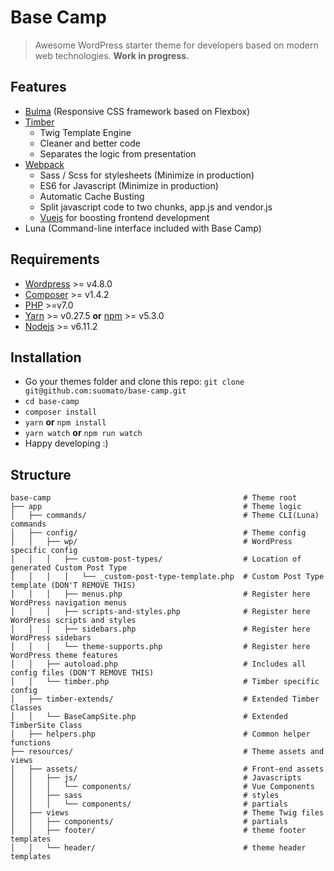 # Base Camp

> Awesome WordPress starter theme for developers based on modern web technologies. **Work in progress.**

## Features
* [Bulma](http://bulma.io/) (Responsive CSS framework based on Flexbox)
* [Timber](https://www.upstatement.com/timber/)
  * Twig Template Engine
  * Cleaner and better code
  * Separates the logic from presentation
* [Webpack](https://webpack.github.io/)
  * Sass / Scss for stylesheets (Minimize in production)
  * ES6 for Javascript (Minimize in production)
  * Automatic Cache Busting
  * Split javascript code to two chunks, app.js and vendor.js
  * [Vuejs](https://vuejs.org/) for boosting frontend development
* Luna (Command-line interface included with Base Camp)

## Requirements
* [Wordpress](https://wordpress.org/) >= v4.8.0
* [Composer](https://getcomposer.org/download/) >= v1.4.2
* [PHP](http://php.net/manual/en/install.php) >=v7.0
* [Yarn](https://yarnpkg.com/en/) >= v0.27.5 **or** [npm](https://www.npmjs.com/) >= v5.3.0
* [Nodejs](https://nodejs.org/en/) >= v6.11.2

## Installation
* Go your themes folder and clone this repo: `git clone git@github.com:suomato/base-camp.git`
* `cd base-camp`
* `composer install`
* `yarn` **or** `npm install`
* `yarn watch` **or** `npm run watch`
* Happy developing :)

## Structure
```
base-camp                                           # Theme root
├── app                                             # Theme logic
│   ├── commands/                                   # Theme CLI(Luna) commands
│   ├── config/                                     # Theme config
│   │   ├── wp/                                     # WordPress specific config
│   │   │   ├── custom-post-types/                  # Location of generated Custom Post Type
│   │   │   │   └── _custom-post-type-template.php  # Custom Post Type template (DON'T REMOVE THIS)
│   │   │   ├── menus.php                           # Register here WordPress navigation menus
│   │   │   ├── scripts-and-styles.php              # Register here WordPress scripts and styles
│   │   │   ├── sidebars.php                        # Register here WordPress sidebars
│   │   │   └── theme-supports.php                  # Register here WordPress theme features
│   │   ├── autoload.php                            # Includes all config files (DON'T REMOVE THIS)
│   │   └── timber.php                              # Timber specific config
│   ├── timber-extends/                             # Extended Timber Classes
│   │   └── BaseCampSite.php                        # Extended TimberSite Class
│   ├── helpers.php                                 # Common helper functions
├── resources/                                      # Theme assets and views
│   ├── assets/                                     # Front-end assets
│   │   ├── js/                                     # Javascripts
│   │   │   └── components/                         # Vue Components
│   │   ├── sass                                    # styles
│   │   │   └── components/                         # partials
│   ├── views                                       # Theme Twig files
│   │   ├── components/                             # partials
│   │   ├── footer/                                 # theme footer templates
│   │   └── header/                                 # theme header templates
```
